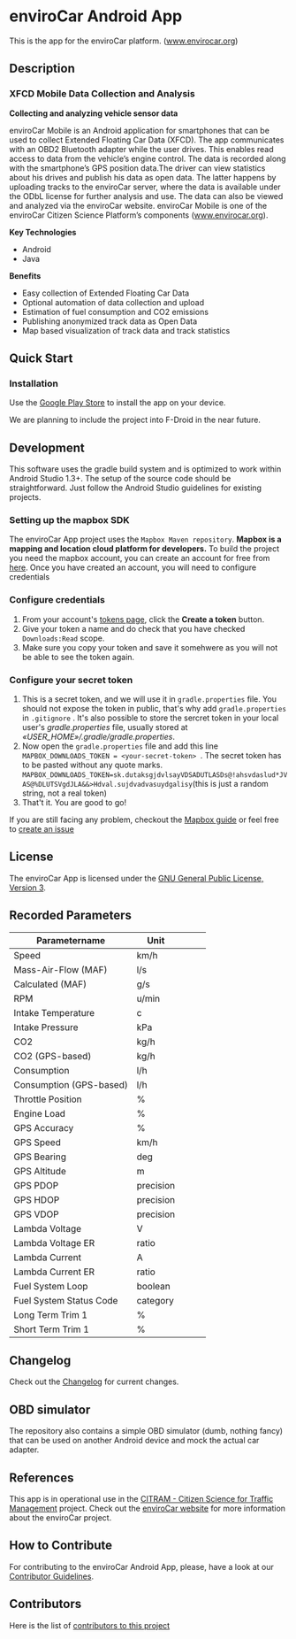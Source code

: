# enviroCar Android App

This is the app for the enviroCar platform. (www.envirocar.org)

## Description

### XFCD Mobile Data Collection and Analysis

**Collecting and analyzing vehicle sensor data**

enviroCar Mobile is an Android application for smartphones that can be used to collect Extended Floating Car Data (XFCD). The app communicates with an OBD2 Bluetooth adapter while the user drives. This enables read access to data from the vehicle’s engine control. The data is recorded along with the smartphone’s GPS position data.The driver can view statistics about his drives and publish his data as open data. The latter happens by uploading tracks to the enviroCar server, where the data is available under the ODbL license for further analysis and use. The data can also be viewed and analyzed via the enviroCar website. enviroCar Mobile is one of the enviroCar Citizen Science Platform’s components (www.envirocar.org).


**Key Technologies**

-	Android
-	Java

**Benefits**

-	Easy collection of Extended Floating Car Data
- Optional automation of data collection and upload
- Estimation of fuel consumption and CO2 emissions
- Publishing anonymized track data as Open Data
- Map based visualization of track data and track statistics


## Quick Start 


### Installation

Use the [Google Play Store](https://play.google.com/store/apps/details?id=org.envirocar.app) to install the app on your device.

We are planning to include the project into F-Droid in the near future.

## Development

This software uses the gradle build system and is optimized to work within Android Studio 1.3+.
The setup of the source code should be straightforward. Just follow the Android Studio guidelines
for existing projects.

### Setting up the mapbox SDK
The enviroCar App project uses the ``Mapbox Maven repository``. **Mapbox is a mapping and location cloud platform for developers.**
To build the project you need the mapbox account, you can create an account for free from [here](https://account.mapbox.com/auth/signup/). 
Once you have created an account, you will need to configure credentials 

### Configure credentials
1. From your account's [tokens page](https://account.mapbox.com/access-tokens/), click the **Create a token** button.
2. Give your token a name and do check that you have checked ``Downloads:Read`` scope.
3. Make sure you copy your token and save it somehwere as you will not be able to see the token again. 

### Configure your secret token
1. This is a secret token, and we will use it in ``gradle.properties`` file. You should not expose the token in public, that's why add ``gradle.properties`` in ``.gitignore`` . It's also possible to store the sercret token in your local user's _gradle.properties_ file, usually stored at _«USER_HOME»/.gradle/gradle.properties_. 
2. Now open the ``gradle.properties`` file and add this line ``MAPBOX_DOWNLOADS_TOKEN = <your-secret-token> ``. The secret token has to be pasted without any quote marks. 
``MAPBOX_DOWNLOADS_TOKEN=sk.dutaksgjdvlsayVDSADUTLASDs@!ahsvdaslud*JVAS@%DLUTSVgdJLA&&>Hdval.sujdvadvasuydgalisy``(this is just a random string, not a real token)
3. That't it. You are good to go!

If you are still facing any problem, checkout the [Mapbox guide](https://docs.mapbox.com/android/maps/guides/install/) or feel free to [create an issue](https://github.com/enviroCar/enviroCar-app/issues/new)

## License

The enviroCar App is licensed under the [GNU General Public License, Version 3](https://github.com/enviroCar/enviroCar-app/blob/master/LICENSE).

## Recorded Parameters
|Parametername	        |Unit   	|   	|   	|   	|
|---	                |---	|---	|---	|---	|
|Speed 	                |km/h  	|   	|   	|   	|
|Mass-Air-Flow (MAF)   	|l/s   	|   	|   	|   	|
|Calculated (MAF)       |g/s   	|   	|   	|   	|
|RPM                    |u/min 	|   	|   	|   	|
|Intake Temperature     |c   	|   	|   	|   	|
|Intake Pressure        |kPa  	|   	|   	|   	|
|CO2                    |kg/h  	|   	|   	|   	|
|CO2 (GPS-based)        |kg/h  	|   	|   	|   	|
|Consumption            |l/h   	|   	|   	|   	|
|Consumption (GPS-based)|l/h   	|   	|   	|   	|
|Throttle Position      |%   	|   	|   	|   	|
|Engine Load            |%   	|   	|   	|   	|
|GPS Accuracy           |%   	|   	|   	|   	|
|GPS Speed              |km/h  	|   	|   	|   	|
|GPS Bearing            |deg   	|   	|   	|   	|
|GPS Altitude           |m  	|   	|   	|   	|
|GPS PDOP               |precision   	|   	|   	|   	|
|GPS HDOP               |precision   	|   	|   	|   	|
|GPS VDOP               |precision   	|   	|   	|   	|
|Lambda Voltage         |V   	|   	|   	|   	|
|Lambda Voltage ER      |ratio 	|       |   	|   	|
|Lambda Current         |A   	|   	|   	|   	|
|Lambda Current ER      |ratio  |    	|   	|   	|
|Fuel System Loop       |boolean|   	|   	|   	|
|Fuel System Status Code|category|   	|   	|   	|
|Long Term Trim 1       |%   	|   	|   	|   	|
|Short Term Trim 1      |%   	|   	|   	|   	|


## Changelog

Check out the [Changelog](https://github.com/enviroCar/enviroCar-app/blob/master/CHANGELOG.md) for current changes.

## OBD simulator

The repository also contains a simple OBD simulator (dumb, nothing fancy) that can
be used on another Android device and mock the actual car adapter.

## References

This app is in operational use in the [CITRAM - Citizen Science for Traffic Management](https://www.citram.de/) project. Check out the [enviroCar website](https://envirocar.org/) for more information about the enviroCar project.

## How to Contribute
For contributing to the enviroCar Android App, please, have a look at our [Contributor Guidelines](https://github.com/enviroCar/enviroCar-app/blob/master/CONTRIBUTING.md).


## Contributors

Here is the list of [contributors to this project](https://github.com/enviroCar/enviroCar-app/blob/master/CONTRIBUTORS.md)
